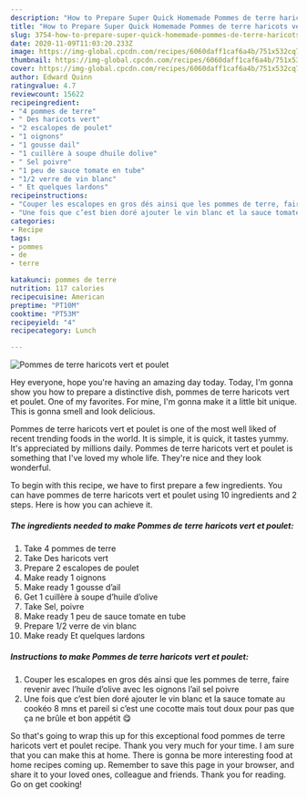 ```yaml
---
description: "How to Prepare Super Quick Homemade Pommes de terre haricots vert et poulet"
title: "How to Prepare Super Quick Homemade Pommes de terre haricots vert et poulet"
slug: 3754-how-to-prepare-super-quick-homemade-pommes-de-terre-haricots-vert-et-poulet
date: 2020-11-09T11:03:20.233Z
image: https://img-global.cpcdn.com/recipes/6060daff1caf6a4b/751x532cq70/pommes-de-terre-haricots-vert-et-poulet-photo-principale-de-la-recette.jpg
thumbnail: https://img-global.cpcdn.com/recipes/6060daff1caf6a4b/751x532cq70/pommes-de-terre-haricots-vert-et-poulet-photo-principale-de-la-recette.jpg
cover: https://img-global.cpcdn.com/recipes/6060daff1caf6a4b/751x532cq70/pommes-de-terre-haricots-vert-et-poulet-photo-principale-de-la-recette.jpg
author: Edward Quinn
ratingvalue: 4.7
reviewcount: 15622
recipeingredient:
- "4 pommes de terre"
- " Des haricots vert"
- "2 escalopes de poulet"
- "1 oignons"
- "1 gousse dail"
- "1 cuillère à soupe dhuile dolive"
- " Sel poivre"
- "1 peu de sauce tomate en tube"
- "1/2 verre de vin blanc"
- " Et quelques lardons"
recipeinstructions:
- "Couper les escalopes en gros dés ainsi que les pommes de terre, faire revenir avec l’huile d’olive avec les oignons l’ail sel poivre"
- "Une fois que c’est bien doré ajouter le vin blanc et la sauce tomate au cookéo 8 mns et pareil si c’est une cocotte mais tout doux pour pas que ça ne brûle et bon appétit 😋"
categories:
- Recipe
tags:
- pommes
- de
- terre

katakunci: pommes de terre 
nutrition: 117 calories
recipecuisine: American
preptime: "PT10M"
cooktime: "PT53M"
recipeyield: "4"
recipecategory: Lunch

---
```



![Pommes de terre haricots vert et poulet](https://img-global.cpcdn.com/recipes/6060daff1caf6a4b/751x532cq70/pommes-de-terre-haricots-vert-et-poulet-photo-principale-de-la-recette.jpg)

Hey everyone, hope you're having an amazing day today. Today, I'm gonna show you how to prepare a distinctive dish, pommes de terre haricots vert et poulet. One of my favorites. For mine, I'm gonna make it a little bit unique. This is gonna smell and look delicious.



Pommes de terre haricots vert et poulet is one of the most well liked of recent trending foods in the world. It is simple, it is quick, it tastes yummy. It's appreciated by millions daily. Pommes de terre haricots vert et poulet is something that I've loved my whole life. They're nice and they look wonderful.


To begin with this recipe, we have to first prepare a few ingredients. You can have pommes de terre haricots vert et poulet using 10 ingredients and 2 steps. Here is how you can achieve it.

<!--inarticleads1-->

##### The ingredients needed to make Pommes de terre haricots vert et poulet:

1. Take 4 pommes de terre
1. Take  Des haricots vert
1. Prepare 2 escalopes de poulet
1. Make ready 1 oignons
1. Make ready 1 gousse d’ail
1. Get 1 cuillère à soupe d’huile d’olive
1. Take  Sel, poivre
1. Make ready 1 peu de sauce tomate en tube
1. Prepare 1/2 verre de vin blanc
1. Make ready  Et quelques lardons




<!--inarticleads2-->

##### Instructions to make Pommes de terre haricots vert et poulet:

1. Couper les escalopes en gros dés ainsi que les pommes de terre, faire revenir avec l’huile d’olive avec les oignons l’ail sel poivre
1. Une fois que c’est bien doré ajouter le vin blanc et la sauce tomate au cookéo 8 mns et pareil si c’est une cocotte mais tout doux pour pas que ça ne brûle et bon appétit 😋




So that's going to wrap this up for this exceptional food pommes de terre haricots vert et poulet recipe. Thank you very much for your time. I am sure that you can make this at home. There is gonna be more interesting food at home recipes coming up. Remember to save this page in your browser, and share it to your loved ones, colleague and friends. Thank you for reading. Go on get cooking!
